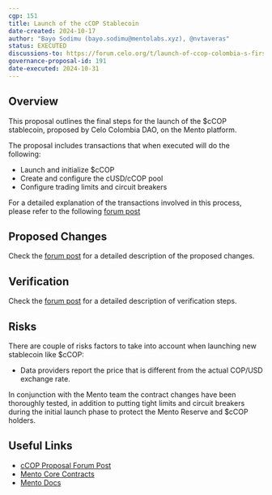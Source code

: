 ```yaml
---
cgp: 151
title: Launch of the cCOP Stablecoin
date-created: 2024-10-17
author: "Bayo Sodimu (bayo.sodimu@mentolabs.xyz), @nvtaveras"
status: EXECUTED
discussions-to: https://forum.celo.org/t/launch-of-ccop-colombia-s-first-decentralized-stablecoin/9211
governance-proposal-id: 191
date-executed: 2024-10-31
---
```


## Overview

This proposal outlines the final steps for the launch of the $cCOP stablecoin, proposed by Celo Colombia DAO, on the Mento platform.

The proposal includes transactions that when executed will do the following:

- Launch and initialize $cCOP
- Create and configure the cUSD/cCOP pool
- Configure trading limits and circuit breakers

For a detailed explanation of the transactions involved in this process, please refer to the following [forum post](https://forum.celo.org/t/launch-of-ccop-colombia-s-first-decentralized-stablecoin/9211)

## Proposed Changes

Check the [forum post](https://forum.celo.org/t/launch-of-ccop-colombia-s-first-decentralized-stablecoin/9211) for a detailed description of the proposed changes.

## Verification

Check the [forum post](https://forum.celo.org/t/launch-of-ccop-colombia-s-first-decentralized-stablecoin/9211) for a detailed description of verification steps.

## Risks

There are couple of risks factors to take into account when launching new stablecoin like $cCOP:

- Data providers report the price that is different from the actual COP/USD exchange rate.

In conjunction with the Mento team the contract changes have been thoroughly tested, in addition to putting tight limits and circuit breakers during the initial launch phase to protect the Mento Reserve and $cCOP holders.

## Useful Links

- [cCOP Proposal Forum Post](https://forum.celo.org/t/launch-of-ccop-colombia-s-first-decentralized-stablecoin/9211)
- [Mento Core Contracts](https://github.com/mento-protocol/mento-core)
- [Mento Docs](https://docs.mento.org)
